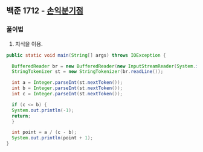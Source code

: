 ## 백준 1712 - [손익분기점](https://www.acmicpc.net/problem/1712)
 
 
 ### 풀이법
 
 1. 지식을 이용.
 
 ```JAVA
public static void main(String[] args) throws IOException {

   BufferedReader br = new BufferedReader(new InputStreamReader(System.in));
   StringTokenizer st = new StringTokenizer(br.readLine());

   int a = Integer.parseInt(st.nextToken());
   int b = Integer.parseInt(st.nextToken());
   int c = Integer.parseInt(st.nextToken());

   if (c <= b) {
   System.out.println(-1);
   return;
   }

   int point = a / (c - b);
   System.out.println(point + 1);
}
```